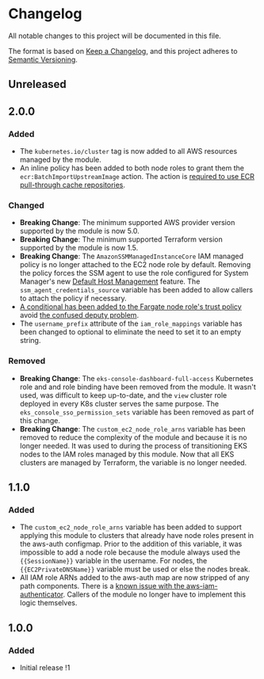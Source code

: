 # Changelog

All notable changes to this project will be documented in this file.

The format is based on [Keep a Changelog](https://keepachangelog.com/en/1.0.0/),
and this project adheres to [Semantic Versioning](https://semver.org/spec/v2.0.0.html).

## Unreleased

## 2.0.0

### Added

- The `kubernetes.io/cluster` tag is now added to all AWS resources managed by the module.
- An inline policy has been added to both node roles to grant them the `ecr:BatchImportUpstreamImage` action.  The action is [required to use ECR pull-through cache repositories](https://docs.aws.amazon.com/AmazonECR/latest/userguide/pull-through-cache.html?icmpid=docs_ecr_hp-registry-private#pull-through-cache-iam).

### Changed

- **Breaking Change**: The minimum supported AWS provider version supported by the module is now 5.0.
- **Breaking Change**: The minimum supported Terraform version supported by the module is now 1.5.
- **Breaking Change**: The `AmazonSSMManagedInstanceCore` IAM managed policy is no longer attached to the EC2 node role by default.  Removing the policy forces the SSM agent to use the role configured for System Manager's new [Default Host Management](https://docs.aws.amazon.com/systems-manager/latest/userguide/managed-instances-default-host-management.html) feature.  The `ssm_agent_credentials_source` variable has been added to allow callers to attach the policy if necessary.
- [A conditional has been added to the Fargate node role's trust policy](https://docs.aws.amazon.com/eks/latest/userguide/pod-execution-role.html#check-pod-execution-role) avoid [the confused deputy problem](https://docs.aws.amazon.com/IAM/latest/UserGuide/confused-deputy.html).
- The `username_prefix` attribute of the `iam_role_mappings` variable has been changed to optional to eliminate the need to set it to an empty string.

### Removed

- **Breaking Change**: The `eks-console-dashboard-full-access` Kubernetes role and and role binding have been removed from the module.  It wasn't used, was difficult to keep up-to-date, and the `view` cluster role deployed in every K8s cluster serves the same purpose.  The `eks_console_sso_permission_sets` variable has been removed as part of this change.
- **Breaking Change**: The `custom_ec2_node_role_arns` variable has been removed to reduce the complexity of the module and because it is no longer needed.  It was used to during the process of transitioning EKS nodes to the IAM roles managed by this module.  Now that all EKS clusters are managed by Terraform, the variable is no longer needed.

## 1.1.0

### Added

- The `custom_ec2_node_role_arns` variable has been added to support applying this module to clusters that already have node roles present in the aws-auth configmap.  Prior to the addition of this variable, it was impossible to add a node role because the module always used the `{{SessionName}}` variable in the username.  For nodes, the `{{EC2PrivateDNSName}}` variable must be used or else the nodes break.
- All IAM role ARNs added to the aws-auth map are now stripped of any path components.  There is a [known issue with the aws-iam-authenticator](https://github.com/kubernetes-sigs/aws-iam-authenticator/issues/268).  Callers of the module no longer have to implement this logic themselves.

## 1.0.0

### Added

- Initial release !1
